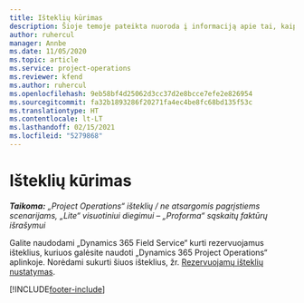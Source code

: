 ```yaml
---
title: Išteklių kūrimas
description: Šioje temoje pateikta nuoroda į informaciją apie tai, kaip kurti rezervuojamus išteklius.
author: ruhercul
manager: Annbe
ms.date: 11/05/2020
ms.topic: article
ms.service: project-operations
ms.reviewer: kfend
ms.author: ruhercul
ms.openlocfilehash: 9eb58bf4d25062d3cc37d2e8bcce7efe2e826954
ms.sourcegitcommit: fa32b1893286f20271fa4ec4be8fc68bd135f53c
ms.translationtype: HT
ms.contentlocale: lt-LT
ms.lasthandoff: 02/15/2021
ms.locfileid: "5279868"
---
```

# <a name="create-resources"></a>Išteklių kūrimas

_**Taikoma:** „Project Operations“ išteklių / ne atsargomis pagrįstiems scenarijams, „Lite“ visuotiniui diegimui – „Proforma“ sąskaitų faktūrų išrašymui_

Galite naudodami „Dynamics 365 Field Service“ kurti rezervuojamus išteklius, kuriuos galėsite naudoti „Dynamics 365 Project Operations“ aplinkoje. Norėdami sukurti šiuos išteklius, žr. [Rezervuojamų išteklių nustatymas](https://docs.microsoft.com/dynamics365/field-service/set-up-bookable-resources).


[!INCLUDE[footer-include](../includes/footer-banner.md)]